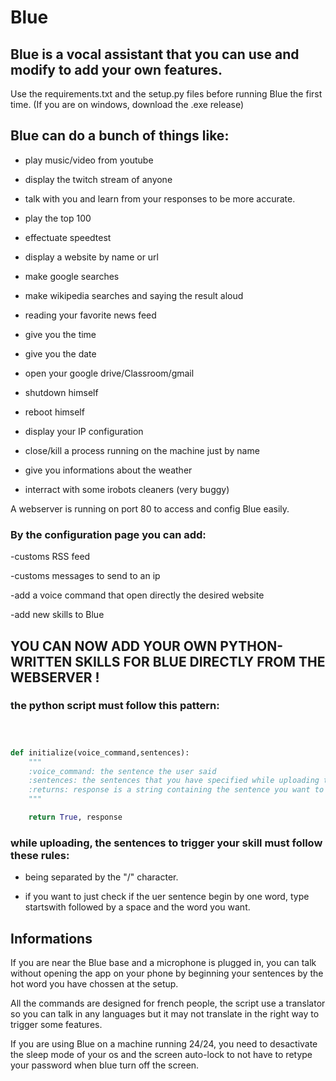 # Blue
## Blue is a vocal assistant that you can use and modify to add your own features.


Use the requirements.txt and the setup.py files before running Blue the first time. (If you are on windows, download the .exe release)


## Blue can do a bunch of things like:


- play music/video from youtube

- display the twitch stream of anyone

- talk with you and learn from your responses to be more accurate.


- play the top 100


- effectuate speedtest


- display a website by name or url


- make google searches


- make wikipedia searches and saying the result aloud


- reading your favorite news feed


- give you the time


- give you the date


- open your google drive/Classroom/gmail


- shutdown himself


- reboot himself


- display your IP configuration


- close/kill a process running on the machine just by name


- give you informations about the weather


- interract with some irobots cleaners (very buggy)



A webserver is running on port 80 to access and config Blue easily.


### By the configuration page you can add:


-customs RSS feed


-customs messages to send to an ip


-add a voice command that open directly the desired website


-add new skills to Blue



## YOU CAN NOW ADD YOUR OWN PYTHON-WRITTEN SKILLS FOR BLUE DIRECTLY FROM THE WEBSERVER !


### the python script must follow this pattern:

```python



def initialize(voice_command,sentences):
    """
    :voice_command: the sentence the user said
    :sentences: the sentences that you have specified while uploading the skill
    :returns: response is a string containing the sentence you want to say aloud
    """

    return True, response


```


### while uploading, the sentences to trigger your skill must follow these rules:

- being separated by the "/" character.

- if you want to just check if the uer sentence begin by one word, type startswith followed by a space and the word you want. 


## Informations

If you are near the Blue base and a microphone is plugged in, you can talk without opening the app on your phone by beginning your sentences by the hot word you have chossen at the setup.


All the commands are designed for french people, the script use a translator so you can talk in any languages but it may not translate in the right way to trigger some features.


If you are using Blue on a machine running 24/24, you need to desactivate the sleep mode of your os and the screen auto-lock to not have to retype your password when blue turn off the screen.
